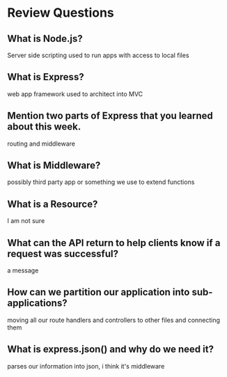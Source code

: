 # Review Questions

## What is Node.js?
Server side scripting used to run apps with access to local files
## What is Express?
web app framework used to architect into MVC
## Mention two parts of Express that you learned about this week.
routing and middleware
## What is Middleware?
possibly third party app or something we use to extend functions
## What is a Resource?
I am not sure
## What can the API return to help clients know if a request was successful?
a message
## How can we partition our application into sub-applications?
moving all our route handlers and controllers to other files and connecting them
## What is express.json() and why do we need it?
parses our information into json, i think it's middleware